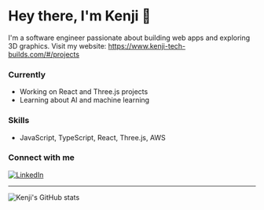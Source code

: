 # Hey there, I'm Kenji 👋

I'm a software engineer passionate about building web apps and exploring 3D graphics. Visit my website: https://www.kenji-tech-builds.com/#/projects

### Currently

- Working on React and Three.js projects
- Learning about AI and machine learning

### Skills

- JavaScript, TypeScript, React, Three.js, AWS

### Connect with me

[![LinkedIn](https://img.shields.io/badge/LinkedIn-0077B5?style=flat&logo=linkedin&logoColor=white)](https://www.linkedin.com/in/kenji-mah-69b86a14a/)

---

![Kenji's GitHub stats](https://github-readme-stats.vercel.app/api?username=KenjiMah&show_icons=true&theme=radical)
